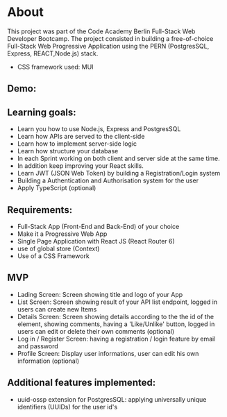 # About

This project was part of the Code Academy Berlin Full-Stack Web Developer Bootcamp. The project consisted in building a free-of-choice Full-Stack Web Progressive Application using the PERN (PostgresSQL, Express, REACT,Node.js) stack.

- CSS framework used: MUI

## Demo:

## Learning goals:

- Learn you how to use Node.js, Express and PostgresSQL
- Learn how APIs are served to the client-side
- Learn how to implement server-side logic
- Learn how structure your database
- In each Sprint working on both client and server side at the same time.
- In addition keep improving your React skills.
- Learn JWT (JSON Web Token) by building a Registration/Login system
- Building a Authentication and Authorisation system for the user
- Apply TypeScript (optional)

## Requirements:

- Full-Stack App (Front-End and Back-End) of your choice
- Make it a Progressive Web App
- Single Page Application with React JS (React Router 6)
- use of global store (Context)
- Use of a CSS Framework

## MVP

- Lading Screen: Screen showing title and logo of your App
- List Screen: Screen showing result of your API list endpoint, logged in users can create new Items
- Details Screen: Screen showing details according to the the id of the element, showing comments, having a 'Like/Unlike' button, logged in users can edit or delete their own comments (optional)
- Log in / Register Screen: having a registration / login feature by email and password
- Profile Screen: Display user informations, user can edit his own information (optional)

## Additional features implemented:

- uuid-ossp extension for PostgresSQL: applying universally unique identifiers (UUIDs) for the user id's
